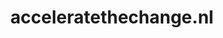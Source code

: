 ---
layout: post
title:  "acceleratethechange.nl"
internal_url:  "/data/acceleratethechange.nl.html"
categories: dutchgov
---